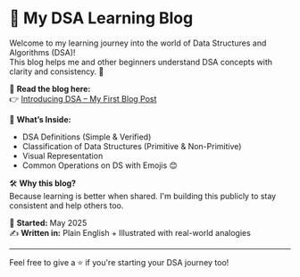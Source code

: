# 🚀 My DSA Learning Blog

Welcome to my learning journey into the world of Data Structures and Algorithms (DSA)!  
This blog helps me and other beginners understand DSA concepts with clarity and consistency. 🌱

🔗 **Read the blog here:**  
👉 [Introducing DSA – My First Blog Post](https://sparkylearningdsa.blogspot.com/2025/05/day-1-crack-dsa-with-new-spark.html)

📘 **What’s Inside:**
- DSA Definitions (Simple & Verified)
- Classification of Data Structures (Primitive & Non-Primitive)
- Visual Representation
- Common Operations on DS with Emojis 😊

🛠️ **Why this blog?**  
Because learning is better when shared. I'm building this publicly to stay consistent and help others too.

📅 **Started:** May 2025  
✍️ **Written in:** Plain English + Illustrated with real-world analogies

---

Feel free to give a ⭐ if you're starting your DSA journey too!
